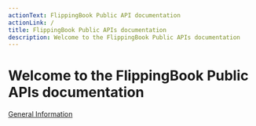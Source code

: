 ```yaml
---
actionText: FlippingBook Public API documentation
actionLink: /
title: FlippingBook Public APIs documentation
description: Welcome to the FlippingBook Public APIs documentation
---
```

Welcome to the FlippingBook Public APIs documentation
=====================================================

[General Information](/general/)
